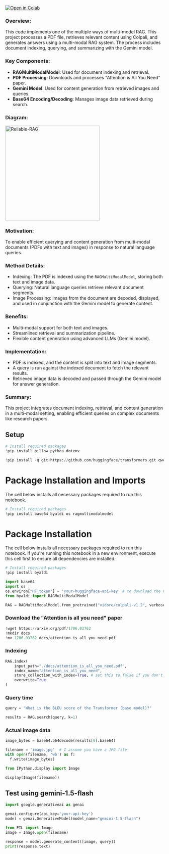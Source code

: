 [![Open in Colab](https://colab.research.google.com/assets/colab-badge.svg)](https://colab.research.google.com/github/NirDiamant/RAG_Techniques/blob/main/all_rag_techniques/multi_model_rag_with_colpali.ipynb)

### Overview:
This code implements one of the multiple ways of multi-model RAG. This project processes a PDF file, retrieves relevant content using Colpali, and generates answers using a multi-modal RAG system. The process includes document indexing, querying, and summarizing with the Gemini model.

### Key Components:
- **RAGMultiModalModel**: Used for document indexing and retrieval.
- **PDF Processing**: Downloads and processes "Attention is All You Need" paper.
- **Gemini Model**: Used for content generation from retrieved images and queries.
- **Base64 Encoding/Decoding**: Manages image data retrieved during search.

### Diagram:
   <img src="../images/multi_model_rag_with_colpali.svg" alt="Reliable-RAG" width="300">

### Motivation:
To enable efficient querying and content generation from multi-modal documents (PDFs with text and images) in response to natural language queries.

### Method Details:
- Indexing: The PDF is indexed using the `RAGMultiModalModel`, storing both text and image data.
- Querying: Natural language queries retrieve relevant document segments.
- Image Processing: Images from the document are decoded, displayed, and used in conjunction with the Gemini model to generate content.

### Benefits:
- Multi-modal support for both text and images.
- Streamlined retrieval and summarization pipeline.
- Flexible content generation using advanced LLMs (Gemini model).

### Implementation:
- PDF is indexed, and the content is split into text and image segments.
- A query is run against the indexed document to fetch the relevant results.
- Retrieved image data is decoded and passed through the Gemini model for answer generation.

### Summary:
This project integrates document indexing, retrieval, and content generation in a multi-modal setting, enabling efficient queries on complex documents like research papers.

## Setup

```python
# Install required packages
!pip install pillow python-dotenv
```

```python
!pip install -q git+https://github.com/huggingface/transformers.git qwen-vl-utils flash-attn optimum auto-gptq bitsandbytes
```

# Package Installation and Imports

The cell below installs all necessary packages required to run this notebook.

```python
# Install required packages
!pip install base64 byaldi os ragmultimodalmodel
```

# Package Installation

The cell below installs all necessary packages required to run this notebook. If you're running this notebook in a new environment, execute this cell first to ensure all dependencies are installed.

```python
# Install required packages
!pip install byaldi
```

```python
import base64
import os
os.environ["HF_token"] = 'your-huggingface-api-key' # to download the ColPali model
from byaldi import RAGMultiModalModel
```

```python
RAG = RAGMultiModalModel.from_pretrained("vidore/colpali-v1.2", verbose=1)
```

### Download the "Attention is all you need" paper

```python
!wget https://arxiv.org/pdf/1706.03762
!mkdir docs
!mv 1706.03762 docs/attention_is_all_you_need.pdf
```

### Indexing

```python
RAG.index(
    input_path="./docs/attention_is_all_you_need.pdf",
    index_name="attention_is_all_you_need",
    store_collection_with_index=True, # set this to false if you don't want to store the base64 representation
    overwrite=True
)
```

### Query time

```python
query = "What is the BLEU score of the Transformer (base model)?"
```

```python
results = RAG.search(query, k=1)
```

### Actual image data

```python
image_bytes = base64.b64decode(results[0].base64)
```

```python
filename = 'image.jpg'  # I assume you have a JPG file
with open(filename, 'wb') as f:
  f.write(image_bytes)
```

```python
from IPython.display import Image

display(Image(filename))
```

## Test using gemini-1.5-flash

```python
import google.generativeai as genai

genai.configure(api_key='your-api-key')
model = genai.GenerativeModel(model_name="gemini-1.5-flash")
```

```python
from PIL import Image
image = Image.open(filename)
```

```python
response = model.generate_content([image, query])
print(response.text)
```
